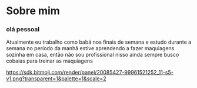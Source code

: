 # Sobre mim
 ### olá pessoal

Atualmente eu trabalho como babá nos finais de semana e estudo durante a semana no período da manhã
estive aprendendo a fazer maquiagens sozinha em casa, então não sou profissional nisso ainda
sempre busco cobaias para treinar as maquiagens 





https://sdk.bitmoji.com/render/panel/20085427-99961521252_11-s5-v1.png?transparent=1&palette=1&scale=2
